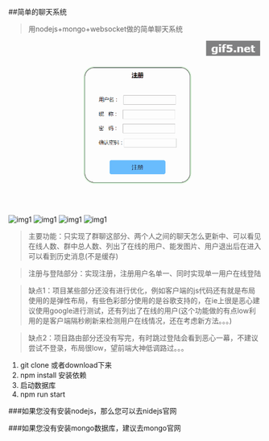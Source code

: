 ##简单的聊天系统

>用nodejs+mongo+websocket做的简单聊天系统

![mainImg](https://github.com/UwonderMen/websocket.io-chat/blob/master/public/README/gif5%E6%96%B0%E6%96%87%E4%BB%B6.gif)

![img1](https://github.com/UwonderMen/websocket.io-chat/blob/master/public/README/)
![img1](https://github.com/UwonderMen/websocket.io-chat/blob/master/public/README/)
![img1](https://github.com/UwonderMen/websocket.io-chat/blob/master/public/README/)
![img1](https://github.com/UwonderMen/websocket.io-chat/blob/master/public/README/)



>主要功能：只实现了群聊这部分、两个人之间的聊天怎么更新中、可以看见在线人数、群中总人数、列出了在线的用户、能发图片、用户退出后在进入可以看到历史消息(不是缓存)

>注册与登陆部分：实现注册，注册用户名单一、同时实现单一用户在线登陆

>缺点1：项目某些部分还没有进行优化，例如客户端的js代码还有就是布局使用的是弹性布局，有些色彩部分使用的是谷歌支持的，在ie上很是恶心建议使用google进行测试，还有列出了在线的用户(这个功能做的有点low利用的是客户端隔秒刷新来检测用户在线情况，还在考虑新方法。。。)

>缺点2：项目路由部分还没有写完，有时跳过登陆会看到恶心一幕，不建议尝试不登录，布局很low，望前端大神低调路过。。。


1. git clone 或者download下来
2. npm install 安装依赖
3. 启动数据库
4. npm run start

###如果您没有安装nodejs，那么您可以去nidejs官网

[nodejs]:https://nodejs.org/en/ "nodejs"

###如果您没有安装mongo数据库，建议去mongo官网

[mongo]:https://www.mongodb.com/ "mongo"

